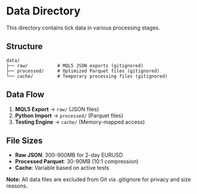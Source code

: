 # Data Directory

This directory contains tick data in various processing stages.

## Structure

```
data/
├── raw/           # MQL5 JSON exports (gitignored)
├── processed/     # Optimized Parquet files (gitignored)  
└── cache/         # Temporary processing files (gitignored)
```

## Data Flow

1. **MQL5 Export** → `raw/` (JSON files)
2. **Python Import** → `processed/` (Parquet files)
3. **Testing Engine** → `cache/` (Memory-mapped access)

## File Sizes

- **Raw JSON**: 300-900MB for 2-day EURUSD
- **Processed Parquet**: 30-90MB (10:1 compression)
- **Cache**: Variable based on active tests

**Note:** All data files are excluded from Git via .gitignore for privacy and size reasons.
